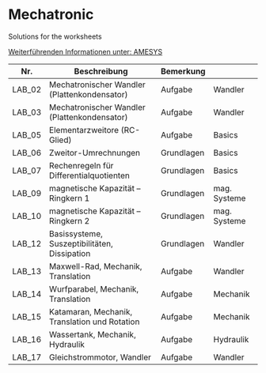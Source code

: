 # Mechatronic
Solutions for the worksheets

[Weiterführenden Informationen unter: AMESYS](https://www.amesys.de)

|Nr.  |Beschreibung   |Bemerkung   |   |
|---|---|---|---|
|LAB_02|Mechatronischer Wandler (Plattenkondensator)       |Aufgabe     |Wandler   |
|LAB_03|Mechatronischer Wandler (Plattenkondensator)	   |Aufgabe 	|Wandler   |
|LAB_05|Elementarzweitore (RC-Glied)					   |Aufgabe 	|Basics    |
|LAB_06|Zweitor-Umrechnungen							   |Grundlagen	|Basics    |
|LAB_07|Rechenregeln für Differentialquotienten		       |Grundlagen	|Basics    |
|LAB_09|magnetische Kapazität – Ringkern 1			       |Grundlagen	|mag. Systeme|
|LAB_10|magnetische Kapazität – Ringkern 2			       |Grundlagen	|mag. Systeme|
|LAB_12|Basissysteme, Suszeptibilitäten, Dissipation	   |Grundlagen	|Wandler   |
|LAB_13|Maxwell-Rad, Mechanik, Translation	               |Aufgabe	    |Wandler   |
|LAB_14|Wurfparabel, Mechanik, Translation	               |Aufgabe	    |Mechanik   |
|LAB_15|Katamaran, Mechanik, Translation und Rotation      |Aufgabe	    |Mechanik   |
|LAB_16|Wassertank, Mechanik, Hydraulik                    |Aufgabe  	|Hydraulik  |
|LAB_17|Gleichstrommotor, Wandler                          |Aufgabe	    |Wandler    |
